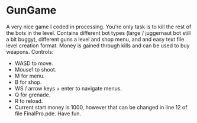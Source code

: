 GunGame
=======
A very nice game I coded in processing. You're only task is to kill the rest of the bots in the level. Contains different bot types (large / juggernaut bot still a bit buggy), different guns a level and shop menu, and and easy text file level creation format. Money is gained through kills and can be used to buy weapons.
Controls:
- WASD to move.
- Mouse1 to shoot.
- M for menu.
- B for shop.
- WS / arrow keys + enter to navigate menus.
- Q for grenade.
- R to reload.
- Current start money is 1000, however that can be changed in line 12 of file FinalPro.pde.
Have fun.
